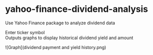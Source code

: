 # yahoo-finance-dividend-analysis
Use Yahoo Finance package to analyze dividend data  
  
Enter ticker symbol  
Outputs graphs to display historical dividend yield and amount  
  
![Graph[(dividend payment and yield history.png)
